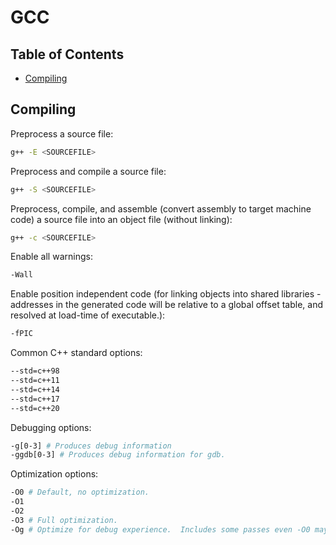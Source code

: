 # GCC

## Table of Contents

- [Compiling](#compiling)

## Compiling 

Preprocess a source file:
```bash
g++ -E <SOURCEFILE>
```

Preprocess and compile a source file:
```bash
g++ -S <SOURCEFILE>
```
 
Preprocess, compile, and assemble (convert assembly to target machine code) a source file into an object file (without linking):
```bash
g++ -c <SOURCEFILE>
```

Enable all warnings: 
```bash
-Wall
```
 
Enable position independent code (for linking objects into shared libraries - addresses in the generated code will be relative to a global offset table, and resolved at load-time of executable.):
```bash
-fPIC
```

Common C++ standard options:
```bash
--std=c++98 
--std=c++11
--std=c++14
--std=c++17
--std=c++20
```

Debugging options:
```bash
-g[0-3] # Produces debug information
-ggdb[0-3] # Produces debug information for gdb.
```

Optimization options: 
```bash
-O0 # Default, no optimization.
-O1
-O2
-O3 # Full optimization.
-Og # Optimize for debug experience.  Includes some passes even -O0 may skip.
```
